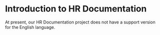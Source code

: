 # Introduction to HR Documentation

At present, our HR Documentation project does not have a support version for the English language.
